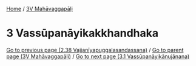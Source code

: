
[Home](/) / [3V Mahāvaggapāḷi](../3V.md)

# 3 Vassūpanāyikakkhandhaka


[Go to previous page (2.38 Vajjanīyapuggalasandassana)](2/2.38.md) / [Go to parent page (3V Mahāvaggapāḷi)](0.md) / [Go to next page (3.1 Vassūpanāyikānujānana)](3/3.1.md)


